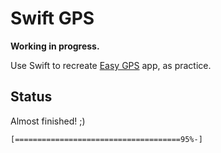Swift GPS
=========

**Working in progress.**

Use Swift to recreate [Easy GPS](https://github.com/venj/Easy-GPS) app, as practice.


Status
------

Almost finished! ;)

```
[=====================================95%-]
```
